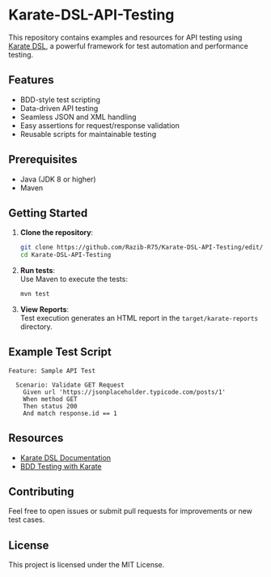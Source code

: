 # Karate-DSL-API-Testing  

This repository contains examples and resources for API testing using [Karate DSL](https://github.com/karatelabs/karate), a powerful framework for test automation and performance testing.  

## Features  
- BDD-style test scripting  
- Data-driven API testing  
- Seamless JSON and XML handling  
- Easy assertions for request/response validation  
- Reusable scripts for maintainable testing  

## Prerequisites  
- Java (JDK 8 or higher)  
- Maven  

## Getting Started  

1. **Clone the repository**:  
   ```bash  
   git clone https://github.com/Razib-R75/Karate-DSL-API-Testing/edit/main  
   cd Karate-DSL-API-Testing  
   ```  

2. **Run tests**:  
   Use Maven to execute the tests:  
   ```bash  
   mvn test  
   ```  

3. **View Reports**:  
   Test execution generates an HTML report in the `target/karate-reports` directory.  

## Example Test Script  
```feature  
Feature: Sample API Test  

  Scenario: Validate GET Request  
    Given url 'https://jsonplaceholder.typicode.com/posts/1'  
    When method GET  
    Then status 200  
    And match response.id == 1  
```  

## Resources  
- [Karate DSL Documentation](https://github.com/karatelabs/karate)  
- [BDD Testing with Karate](https://karatelabs.github.io/karate/)  

## Contributing  
Feel free to open issues or submit pull requests for improvements or new test cases.  

## License  
This project is licensed under the MIT License.  
```  
